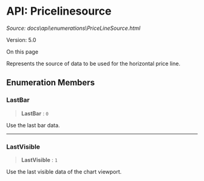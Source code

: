 # API: Pricelinesource

*Source: docs\api\enumerations\PriceLineSource.html*

Version: 5.0

On this page

Represents the source of data to be used for the horizontal price line.

## Enumeration Members[​](PriceLineSource.html#enumeration-members "Direct link to Enumeration Members")

### LastBar[​](PriceLineSource.html#lastbar "Direct link to LastBar")

> **LastBar** : `0`

Use the last bar data.

* * *

### LastVisible[​](PriceLineSource.html#lastvisible "Direct link to LastVisible")

> **LastVisible** : `1`

Use the last visible data of the chart viewport.
